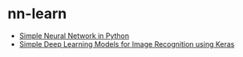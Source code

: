 # nn-learn

- [Simple Neural Network in Python](https://github.com/a113ssa/nn-learn/tree/main/simple_nn)
- [Simple Deep Learning Models for Image Recognition using Keras](https://github.com/a113ssa/nn-learn/tree/main/image_recognition)

